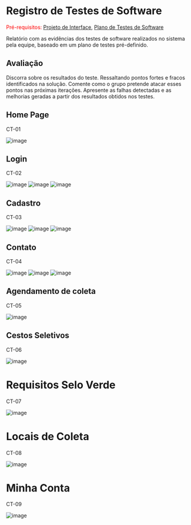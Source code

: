 # Registro de Testes de Software

<span style="color:red">Pré-requisitos: <a href="3-Projeto de Interface.md"> Projeto de Interface</a></span>, <a href="8-Plano de Testes de Software.md"> Plano de Testes de Software</a>

Relatório com as evidências dos testes de software realizados no sistema pela equipe, baseado em um plano de testes pré-definido.

## Avaliação

Discorra sobre os resultados do teste. Ressaltando pontos fortes e fracos identificados na solução. Comente como o grupo pretende atacar esses pontos nas próximas iterações. Apresente as falhas detectadas e as melhorias geradas a partir dos resultados obtidos nos testes.


## Home Page

CT-01

![image](https://user-images.githubusercontent.com/100734910/175840938-af50a544-6b19-4d85-9f10-a43ed1a1fc9a.png)


## Login

CT-02

![image](https://user-images.githubusercontent.com/100742971/173206617-4886c973-2d29-4941-bcff-b8cc1a80e46a.png)
![image](https://user-images.githubusercontent.com/100742971/173206626-82706e2a-7a99-4100-a16e-e8c4090bf9c5.png)
![image](https://user-images.githubusercontent.com/100742971/173206631-5541c09f-572b-49b9-a24f-32c523a12704.png)


## Cadastro

CT-03

![image](https://user-images.githubusercontent.com/100742971/173206557-69f01a60-03bf-4fa7-b178-2b21c96d826f.png)
![image](https://user-images.githubusercontent.com/100742971/173206579-1a85a460-4f62-461e-8d1b-5a50a1de4050.png)
![image](https://user-images.githubusercontent.com/100742971/173206591-c7989c46-3c8e-4c2f-8392-168a6f88d9e1.png)


## Contato

CT-04

![image](https://user-images.githubusercontent.com/100742971/173207219-f01b3c54-53af-4f36-85c0-f69506903816.png)
![image](https://user-images.githubusercontent.com/100742971/173207222-208846ee-220f-447f-aaea-4191d3baddeb.png)
![image](https://user-images.githubusercontent.com/100742971/173207229-27c9215a-b236-4ed1-9185-b16d94723264.png)

## Agendamento de coleta

CT-05

![image](https://user-images.githubusercontent.com/100734910/175840755-150559eb-5114-4557-abd0-139176a6bb65.png)



## Cestos Seletivos

CT-06

![image](https://user-images.githubusercontent.com/100734910/175840999-98d676d7-73fc-4b89-92b9-09db7eb8ac17.png)


#  Requisitos Selo Verde

CT-07

![image](https://user-images.githubusercontent.com/100734910/175841048-9538e1a2-79f4-4c55-824b-650d42d0ae59.png)


#  Locais de Coleta

CT-08

![image](https://user-images.githubusercontent.com/100734910/175841129-f83f4673-e91a-4edc-87f2-7ab7f6469ff3.png)


#  Minha Conta

CT-09

![image](https://user-images.githubusercontent.com/100734910/175849486-111ebe1f-d21f-42d3-b98e-6c463a15dcb0.png)

